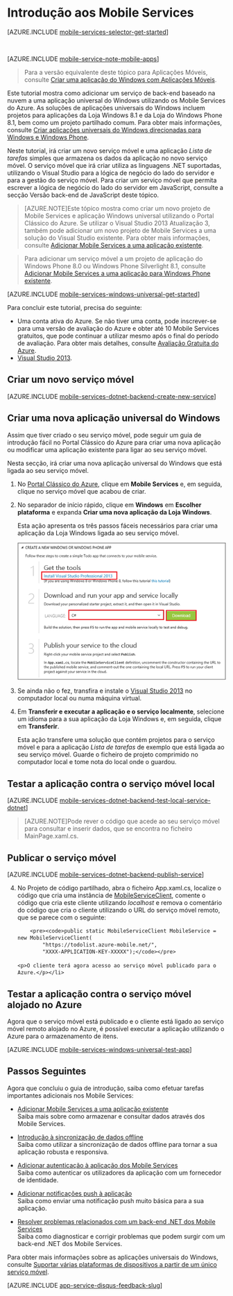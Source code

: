 <properties
    pageTitle="Introdução aos Mobile Services para aplicações universais do Windows | Microsoft Azure"
    description="Siga este tutorial para começar a utilizar os Mobile Services do Azure para o desenvolvimento de aplicações universais do Windows em C#."
    services="mobile-services"
    documentationCenter="windows"
    authors="ggailey777"
    manager="erikre"
    editor=""/>

<tags
    ms.service="mobile-services"
    ms.workload="mobile"
    ms.tgt_pltfrm="mobile-windows"
    ms.devlang="dotnet"
    ms.topic="hero-article"
    ms.date="07/21/2016"
    ms.author="glenga"/>


# <a name="getting-started"> </a>Introdução aos Mobile Services

[AZURE.INCLUDE [mobile-services-selector-get-started](../../includes/mobile-services-selector-get-started.md)]

&nbsp;

[AZURE.INCLUDE [mobile-service-note-mobile-apps](../../includes/mobile-services-note-mobile-apps.md)]
> Para a versão equivalente deste tópico para Aplicações Móveis, consulte [Criar uma aplicação do Windows com Aplicações Móveis](../app-service-mobile/app-service-mobile-windows-store-dotnet-get-started.md).

Este tutorial mostra como adicionar um serviço de back-end baseado na nuvem a uma aplicação universal do Windows utilizando os Mobile Services do Azure. As soluções de aplicações universais do Windows incluem projetos para aplicações da Loja Windows 8.1 e da Loja do Windows Phone 8.1, bem como um projeto partilhado comum. Para obter mais informações, consulte [Criar aplicações universais do Windows direcionadas para Windows e Windows Phone](http://msdn.microsoft.com/library/windows/apps/xaml/dn609832.aspx).

Neste tutorial, irá criar um novo serviço móvel e uma aplicação *Lista de tarefas* simples que armazena os dados da aplicação no novo serviço móvel. O serviço móvel que irá criar utiliza as linguagens .NET suportadas, utilizando o Visual Studio para a lógica de negócio do lado do servidor e para a gestão do serviço móvel. Para criar um serviço móvel que permita escrever a lógica de negócio do lado do servidor em JavaScript, consulte a secção Versão back-end de JavaScript deste tópico.

>[AZURE.NOTE]Este tópico mostra como criar um novo projeto de Mobile Services e aplicação Windows universal utilizando o Portal Clássico do Azure. Se utilizar o Visual Studio 2013 Atualização 3, também pode adicionar um novo projeto de Mobile Services a uma solução do Visual Studio existente. Para obter mais informações, consulte [Adicionar Mobile Services a uma aplicação existente](mobile-services-dotnet-backend-windows-universal-dotnet-get-started-data.md).

>Para adicionar um serviço móvel a um projeto de aplicação do Windows Phone 8.0 ou Windows Phone Silverlight 8.1, consulte [Adicionar Mobile Services a uma aplicação para Windows Phone existente](mobile-services-windows-phone-get-started-data.md).

[AZURE.INCLUDE [mobile-services-windows-universal-get-started](../../includes/mobile-services-windows-universal-get-started.md)]

Para concluir este tutorial, precisa do seguinte:

* Uma conta ativa do Azure. Se não tiver uma conta, pode inscrever-se para uma versão de avaliação do Azure e obter até 10 Mobile Services gratuitos, que pode continuar a utilizar mesmo após o final do período de avaliação. Para obter mais detalhes, consulte [Avaliação Gratuita do Azure](https://azure.microsoft.com/pricing/free-trial/?WT.mc_id=A0E0E5C02&amp;returnurl=http%3A%2F%2Fazure.microsoft.com%2Fen-us%2Fdocumentation%2Farticles%2Fmobile-services-dotnet-backend-windows-store-dotnet-get-started%2F).
* [Visual Studio 2013].

## Criar um novo serviço móvel

[AZURE.INCLUDE [mobile-services-dotnet-backend-create-new-service](../../includes/mobile-services-dotnet-backend-create-new-service.md)]

## Criar uma nova aplicação universal do Windows

Assim que tiver criado o seu serviço móvel, pode seguir um guia de introdução fácil no Portal Clássico do Azure para criar uma nova aplicação ou modificar uma aplicação existente para ligar ao seu serviço móvel.

Nesta secção, irá criar uma nova aplicação universal do Windows que está ligada ao seu serviço móvel.

1. No [Portal Clássico do Azure], clique em **Mobile Services** e, em seguida, clique no serviço móvel que acabou de criar.

2. No separador de início rápido, clique em **Windows** em **Escolher plataforma** e expanda **Criar uma nova aplicação da Loja Windows**.

    Esta ação apresenta os três passos fáceis necessários para criar uma aplicação da Loja Windows ligada ao seu serviço móvel.

    ![Passos de início rápido dos Mobile Services](./media/mobile-services-dotnet-backend-windows-store-dotnet-get-started/mobile-quickstart-steps.png)

3. Se ainda não o fez, transfira e instale o [Visual Studio 2013] no computador local ou numa máquina virtual.

4. Em **Transferir e executar a aplicação e o serviço localmente**, selecione um idioma para a sua aplicação da Loja Windows e, em seguida, clique em **Transferir**.

    Esta ação transfere uma solução que contém projetos para o serviço móvel e para a aplicação _Lista de tarefas_ de exemplo que está ligada ao seu serviço móvel. Guarde o ficheiro de projeto comprimido no computador local e tome nota do local onde o guardou.

## Testar a aplicação contra o serviço móvel local

[AZURE.INCLUDE [mobile-services-dotnet-backend-test-local-service-dotnet](../../includes/mobile-services-dotnet-backend-test-local-service-dotnet.md)]

>[AZURE.NOTE]Pode rever o código que acede ao seu serviço móvel para consultar e inserir dados, que se encontra no ficheiro MainPage.xaml.cs.


## Publicar o serviço móvel

[AZURE.INCLUDE [mobile-services-dotnet-backend-publish-service](../../includes/mobile-services-dotnet-backend-publish-service.md)]


<ol start="4">
<li><p>No Projeto de código partilhado, abra o ficheiro App.xaml.cs, localize o código que cria uma instância de <a href="http://msdn.microsoft.com/library/Windowsazure/microsoft.windowsazure.mobileservices.mobileserviceclient.aspx" target="_blank">MobileServiceClient</a>, comente o código que cria este cliente utilizando <em>localhost</em> e remova o comentário do código que cria o cliente utilizando o URL do serviço móvel remoto, que se parece com o seguinte:</p>

        <pre><code>public static MobileServiceClient MobileService = new MobileServiceClient(
            "https://todolist.azure-mobile.net/",
            "XXXX-APPLICATION-KEY-XXXXX");</code></pre>

    <p>O cliente terá agora acesso ao serviço móvel publicado para o Azure.</p></li>
</ol>

## Testar a aplicação contra o serviço móvel alojado no Azure

Agora que o serviço móvel está publicado e o cliente está ligado ao serviço móvel remoto alojado no Azure, é possível executar a aplicação utilizando o Azure para o armazenamento de itens.

[AZURE.INCLUDE [mobile-services-windows-universal-test-app](../../includes/mobile-services-windows-universal-test-app.md)]


## Passos Seguintes
Agora que concluiu o guia de introdução, saiba como efetuar tarefas importantes adicionais nos Mobile Services:

* [Adicionar Mobile Services a uma aplicação existente][Introdução aos dados]
  <br/>Saiba mais sobre como armazenar e consultar dados através dos Mobile Services.

* [Introdução à sincronização de dados offline]
  <br/>Saiba como utilizar a sincronização de dados offline para tornar a sua aplicação robusta e responsiva.

* [Adicionar autenticação à aplicação dos Mobile Services ][Introdução à autenticação]
  <br/>Saiba como autenticar os utilizadores da aplicação com um fornecedor de identidade.

* [Adicionar notificações push à aplicação][Introdução às notificações push]
  <br/>Saiba como enviar uma notificação push muito básica para a sua aplicação.

* [Resolver problemas relacionados com um back-end .NET dos Mobile Services]
  <br/> Saiba como diagnosticar e corrigir problemas que podem surgir com um back-end .NET dos Mobile Services.

Para obter mais informações sobre as aplicações universais do Windows, consulte [Suportar várias plataformas de dispositivos a partir de um único serviço móvel](mobile-services-how-to-use-multiple-clients-single-service.md#shared-vs).

[AZURE.INCLUDE [app-service-disqus-feedback-slug](../../includes/app-service-disqus-feedback-slug.md)]

<!-- Anchors. -->

<!-- Images. -->



<!-- URLs. -->
[Visual Studio 2013]: https://go.microsoft.com/fwLink/p/?LinkID=257546
[Introdução aos dados]: mobile-services-dotnet-backend-windows-universal-dotnet-get-started-data.md
[Introdução à sincronização de dados offline]: mobile-services-windows-store-dotnet-get-started-offline-data.md
[Introdução à autenticação]: mobile-services-dotnet-backend-windows-universal-dotnet-get-started-users.md
[Introdução às notificações push]: mobile-services-dotnet-backend-windows-universal-dotnet-get-started-push.md
[Visual Studio Professional 2013]: https://go.microsoft.com/fwLink/p/?LinkID=257546
[SDK dos Mobile Services]: http://go.microsoft.com/fwlink/?LinkId=257545
[JavaScript e HTML]: mobile-services-win8-javascript/
[Portal Clássico do Azure]: https://manage.windowsazure.com/
[Resolver problemas relacionados com um back-end .NET dos Mobile Services]: mobile-services-dotnet-backend-how-to-troubleshoot.md



<!--HONumber=Aug16_HO1-->


